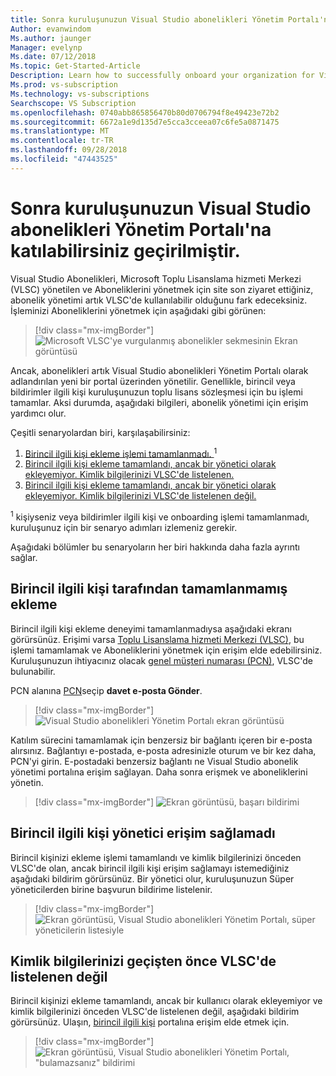 ```yaml
---
title: Sonra kuruluşunuzun Visual Studio abonelikleri Yönetim Portalı'na katılabilirsiniz geçirilmiştir.
Author: evanwindom
Ms.author: jaunger
Manager: evelynp
Ms.date: 07/12/2018
Ms.topic: Get-Started-Article
Description: Learn how to successfully onboard your organization for Visual Studio subscriptions after migrating to the administration portal.
Ms.prod: vs-subscription
Ms.technology: vs-subscriptions
Searchscope: VS Subscription
ms.openlocfilehash: 0740abb865856470b80d0706794f8e49423e72b2
ms.sourcegitcommit: 6672a1e9d135d7e5cca3cceea07c6fe5a0871475
ms.translationtype: MT
ms.contentlocale: tr-TR
ms.lasthandoff: 09/28/2018
ms.locfileid: "47443525"
---
```

# <a name="onboard-to-the-visual-studio-subscriptions-administration-portal-after-your-organization-was-migrated"></a>Sonra kuruluşunuzun Visual Studio abonelikleri Yönetim Portalı'na katılabilirsiniz geçirilmiştir. 

Visual Studio Abonelikleri, Microsoft Toplu Lisanslama hizmeti Merkezi (VLSC) yönetilen ve Aboneliklerini yönetmek için site son ziyaret ettiğiniz, abonelik yönetimi artık VLSC'de kullanılabilir olduğunu fark edeceksiniz. İşleminizi Aboneliklerini yönetmek için aşağıdaki gibi görünen:
> [!div class="mx-imgBorder"]
> ![Microsoft VLSC'ye vurgulanmış abonelikler sekmesinin Ekran görüntüsü](_img/post-migration-onboarding/vlsc-subscriptions.png)

Ancak, abonelikleri artık Visual Studio abonelikleri Yönetim Portalı olarak adlandırılan yeni bir portal üzerinden yönetilir. Genellikle, birincil veya bildirimler ilgili kişi kuruluşunuzun toplu lisans sözleşmesi için bu işlemi tamamlar. Aksi durumda, aşağıdaki bilgileri, abonelik yönetimi için erişim yardımcı olur. 

Çeşitli senaryolardan biri, karşılaşabilirsiniz:
1.  [Birincil ilgili kişi ekleme işlemi tamamlanmadı. ](#Onboarding-not-completed-by-Primary-Contact) <sup>1</sup> 
2.  [Birincil ilgili kişi ekleme tamamlandı, ancak bir yönetici olarak ekleyemiyor. Kimlik bilgilerinizi VLSC'de listelenen.](#Primary-Contact-did-not-provide-you-administrator-access) 
3.  [Birincil ilgili kişi ekleme tamamlandı, ancak bir yönetici olarak ekleyemiyor. Kimlik bilgilerinizi VLSC'de listelenen değil.](#Your-credentials-were-not-listed-in-VLSC-prior-to-migration)  

<sup>1</sup> kişiyseniz veya bildirimler ilgili kişi ve onboarding işlemi tamamlanmadı, kuruluşunuz için bir senaryo adımları izlemeniz gerekir. 

Aşağıdaki bölümler bu senaryoların her biri hakkında daha fazla ayrıntı sağlar. 

## <a name="onboarding-not-completed-by-primary-contact"></a>Birincil ilgili kişi tarafından tamamlanmamış ekleme

Birincil ilgili kişi ekleme deneyimi tamamlanmadıysa aşağıdaki ekranı görürsünüz. Erişimi varsa [Toplu Lisanslama hizmeti Merkezi (VLSC)](https://www.microsoft.com/Licensing/servicecenter/default.aspx), bu işlemi tamamlamak ve Aboneliklerini yönetmek için erişim elde edebilirsiniz. Kuruluşunuzun ihtiyacınız olacak [genel müşteri numarası (PCN)](find-pcn.md), VLSC'de bulunabilir. 

PCN alanına [PCN](find-pcn.md)seçip **davet e-posta Gönder**. 
> [!div class="mx-imgBorder"]
> ![Visual Studio abonelikleri Yönetim Portalı ekran görüntüsü](_img/post-migration-onboarding/send-invitation.png)

Katılım sürecini tamamlamak için benzersiz bir bağlantı içeren bir e-posta alırsınız. Bağlantıyı e-postada, e-posta adresinizle oturum ve bir kez daha, PCN'yi girin. E-postadaki benzersiz bağlantı ne Visual Studio abonelik yönetimi portalına erişim sağlayan. Daha sonra erişmek ve aboneliklerini yönetin. 
> [!div class="mx-imgBorder"]
> ![Ekran görüntüsü, başarı bildirimi](_img/post-migration-onboarding/email-success.png)


## <a name="primary-contact-did-not-provide-you-administrator-access"></a>Birincil ilgili kişi yönetici erişim sağlamadı

Birincil kişinizi ekleme işlemi tamamlandı ve kimlik bilgilerinizi önceden VLSC'de olan, ancak birincil ilgili kişi erişim sağlamayı istemediğiniz aşağıdaki bildirim görürsünüz. Bir yönetici olur, kuruluşunuzun Süper yöneticilerden birine başvurun bildirime listelenir.
> [!div class="mx-imgBorder"]
> ![Ekran görüntüsü, Visual Studio abonelikleri Yönetim Portalı, süper yöneticilerin listesiyle](_img/post-migration-onboarding/admin-list.png)

## <a name="your-credentials-were-not-listed-in-vlsc-prior-to-migration"></a>Kimlik bilgilerinizi geçişten önce VLSC'de listelenen değil

Birincil kişinizi ekleme tamamlandı, ancak bir kullanıcı olarak ekleyemiyor ve kimlik bilgilerinizi önceden VLSC'de listelenen değil, aşağıdaki bildirim görürsünüz. Ulaşın, [birincil ilgili kişi](find-primary-contact.md) portalına erişim elde etmek için. 
> [!div class="mx-imgBorder"]
> ![Ekran görüntüsü, Visual Studio abonelikleri Yönetim Portalı, "bulamazsanız" bildirimi](_img/post-migration-onboarding/cant-find-you.png)
